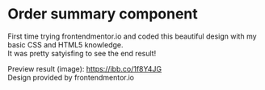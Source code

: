 # Order summary component

First time trying frontendmentor.io and coded this beautiful design with my basic CSS and HTML5 knowledge.     
It was pretty satyisfing to see the end result!  
  
Preview result (image): https://ibb.co/1f8Y4JG  
Design provided by frontendmentor.io